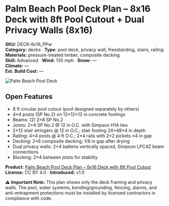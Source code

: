 # Palm Beach Pool Deck Plan – 8x16 Deck with 8ft Pool Cutout + Dual Privacy Walls (8x16)
**SKU:** DECK-8x16_PPw  
**Category:** decks · **Type:** pool deck, privacy wall, freestanding, stairs, railing  
**Materials:** pressure-treated timber, composite decking  
**Skill:** Advanced · **Wind:** 130 mph · **Snow:** —  
**Climate:** —  
**Est. Build Cost:** —

![Palm Beach Pool Deck](https://i.etsystatic.com/59867749/r/il/df966a/7142067873/il_fullxfull.7142067873_qp3q.jpg)

## Open Features
- 8 ft circular pool cutout (pool designed separately by others)
- 4×4 posts (SP No.2) on 12×12×12 in concrete footings 
- Beams: (2) 2×8 SP No.2
- Joists: 2×4 SP No.2 @ 12 in O.C. with Simpson H1A ties
- 2×12 stair stringers @ 12 in O.C.; stair footing 24×48×4 in depth
- Railing: 4×4 posts @ 4 ft O.C.; 2×4 rails with 2×2 pickets ≤4 in gap
- Decking: 2×6 composite decking; 1/8 in gap after drying
- Dual privacy walls: 2×4 battens vertically spaced, Simpson LPC4Z beam connections
- Blocking: 2×4 between joists for stability

**Product:** [Palm Beach Pool Deck Plan – 8x16 Deck with 8ft Pool Cutout](https://bamboodesigns.shop/products/palm-beach-pool-deck-plan-8x16-deck-with-8ft-pool-cutout)  
**License:** CC BY 4.0 · **Introduced:** v1.0  

⚠️ **Important Note:** This plan shows only the deck framing and privacy walls. The pool, water systems, bonding/grounding, fencing, alarms, and anti-entrapment protections must be installed by licensed contractors in compliance with code.
